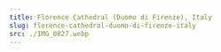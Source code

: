 ```yaml
---
title: Florence Cathedral (Duomo di Firenze), Italy
slug: florence-cathedral-duomo-di-firenze-italy
src: ./IMG_0827.webp
---
```

